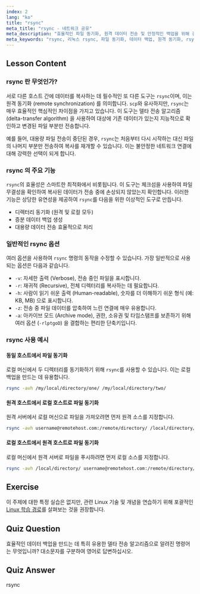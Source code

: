 ```yaml
---
index: 2
lang: "ko"
title: "rsync"
meta_title: "rsync - 네트워크 공유"
meta_description: "효율적인 파일 동기화, 원격 데이터 전송 및 안정적인 백업을 위해 강력한 Linux rsync 명령어를 사용하는 방법을 알아보세요. 이 가이드는 주요 rsync 명령어와 옵션을 다룹니다."
meta_keywords: "rsync, 리눅스 rsync, 파일 동기화, 데이터 백업, 원격 동기화, rsync 명령어, 리눅스 파일 전송, rsync 튜토리얼"
---
```


## Lesson Content

### rsync 란 무엇인가?

서로 다른 호스트 간에 데이터를 복사하는 데 필수적인 또 다른 도구는 `rsync`이며, 이는 원격 동기화 (remote synchronization) 를 의미합니다. `scp`와 유사하지만, `rsync`는 매우 효율적인 핵심적인 차이점을 가지고 있습니다. 이 도구는 델타 전송 알고리즘 (delta-transfer algorithm) 을 사용하여 대상에 기존 데이터가 있는지 지능적으로 확인하고 변경된 파일 부분만 전송합니다.

예를 들어, 대용량 파일 전송이 중단된 경우, `rsync`는 처음부터 다시 시작하는 대신 파일의 나머지 부분만 전송하여 복사를 재개할 수 있습니다. 이는 불안정한 네트워크 연결에 대해 강력한 선택이 되게 합니다.

### rsync 의 주요 기능

`rsync`의 효율성은 스마트한 최적화에서 비롯됩니다. 이 도구는 체크섬을 사용하여 파일 무결성을 확인하여 복사된 데이터가 전송 중에 손상되지 않았는지 확인합니다. 이러한 기능은 상당한 유연성을 제공하여 `rsync`를 다음을 위한 이상적인 도구로 만듭니다.

- 디렉터리 동기화 (원격 및 로컬 모두)
- 증분 데이터 백업 생성
- 대용량 데이터 전송 효율적으로 처리

### 일반적인 rsync 옵션

여러 옵션을 사용하여 `rsync` 명령의 동작을 수정할 수 있습니다. 가장 일반적으로 사용되는 옵션은 다음과 같습니다.

- `-v`: 자세한 출력 (Verbose), 전송 중인 파일을 표시합니다.
- `-r`: 재귀적 (Recursive), 전체 디렉터리를 복사하는 데 필요합니다.
- `-h`: 사람이 읽기 쉬운 출력 (Human-readable), 숫자를 더 이해하기 쉬운 형식 (예: KB, MB) 으로 표시합니다.
- `-z`: 전송 중 파일 데이터를 압축하여 느린 연결에 매우 유용합니다.
- `-a`: 아카이브 모드 (Archive mode), 권한, 소유권 및 타임스탬프를 보존하기 위해 여러 옵션 (`-rlptgoD`) 을 결합하는 편리한 단축키입니다.

### rsync 사용 예시

#### 동일 호스트에서 파일 동기화

로컬 머신에서 두 디렉터리를 동기화하기 위해 `rsync`를 사용할 수 있습니다. 이는 로컬 백업을 만드는 데 유용합니다.

```bash
rsync -avh /my/local/directory/one/ /my/local/directory/two/
```

#### 원격 호스트에서 로컬 호스트로 파일 동기화

원격 서버에서 로컬 머신으로 파일을 가져오려면 먼저 원격 소스를 지정합니다.

```bash
rsync -avh username@remotehost.com:/remote/directory/ /local/directory/
```

#### 로컬 호스트에서 원격 호스트로 파일 동기화

로컬 머신에서 원격 서버로 파일을 푸시하려면 먼저 로컬 소스를 지정합니다.

```bash
rsync -avh /local/directory/ username@remotehost.com:/remote/directory/
```

## Exercise

이 주제에 대한 특정 실습은 없지만, 관련 Linux 기술 및 개념을 연습하기 위해 포괄적인 [Linux 학습 경로](https://labex.io/ko/learn/linux)를 살펴보는 것을 권장합니다.

## Quiz Question

효율적인 데이터 백업을 만드는 데 특히 유용한 델타 전송 알고리즘으로 알려진 명령어는 무엇입니까? 대소문자를 구분하여 영어로 답변하십시오.

## Quiz Answer

rsync

